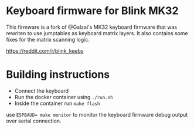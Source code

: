# Keyboard firmware for Blink MK32

This firmware is a fork of @Galzai's MK32 keyboard firmware that was rewriten to use jumptables as keyboard matrix layers. It also contains some fixes for the matrix scanning logic.

https://reddit.com/r/blink_keebs

# Building instructions
* Connect the keyboard
* Run the docker container using `./run.sh`
* Inside the container run `make flash`

use `ESPBAUD= make monitor` to monitor the keyboard firmware debug output over serial connection.
